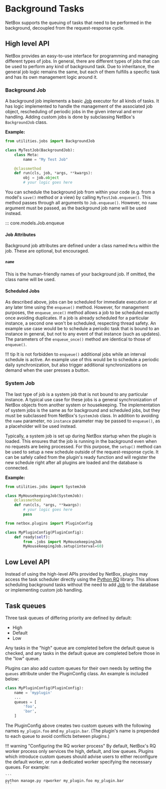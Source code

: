 # Background Tasks

NetBox supports the queuing of tasks that need to be performed in the background, decoupled from the request-response cycle.


## High level API

NetBox provides an easy-to-use interface for programming and managing different types of jobs. In general, there are different types of jobs that can be used to perform any kind of background task. Due to inheritance, the general job logic remains the same, but each of them fulfills a specific task and has its own management logic around it.

### Background Job

A background job implements a basic [Job](../../models/core/job.md) executor for all kinds of tasks. It has logic implemented to handle the management of the associated job object, rescheduling of periodic jobs in the given interval and error handling. Adding custom jobs is done by subclassing NetBox's `BackgroundJob` class.

**Example:**

```python title="jobs.py"
from utilities.jobs import BackgroundJob

class MyTestJob(BackgroundJob):
    class Meta:
        name = "My Test Job"

    @classmethod
    def run(cls, job, *args, **kwargs):
        obj = job.object
        # your logic goes here
```

You can schedule the background job from within your code (e.g. from a model's `save()` method or a view) by calling `MyTestJob.enqueue()`. This method passes through all arguments to `Job.enqueue()`. However, no `name` argument must be passed, as the background job name will be used instead.

::: core.models.Job.enqueue

#### Job Attributes

Background job attributes are defined under a class named `Meta` within the job. These are optional, but encouraged.

##### `name`

This is the human-friendly names of your background job. If omitted, the class name will be used.

#### Scheduled Jobs

As described above, jobs can be scheduled for immediate execution or at any later time using the `enqueue()` method. However, for management purposes, the `enqueue_once()` method allows a job to be scheduled exactly once avoiding duplicates. If a job is already scheduled for a particular instance, a second one won't be scheduled, respecting thread safety. An example use case would be to schedule a periodic task that is bound to an instance in general, but not to any event of that instance (such as updates). The parameters of the `enqueue_once()` method are identical to those of `enqueue()`.

!!! tip
    It is not forbidden to `enqueue()` additional jobs while an interval schedule is active. An example use of this would be to schedule a periodic daily synchronization, but also trigger additional synchronizations on demand when the user presses a button.

### System Job

The last type of job is a system job that is not bound to any particular instance. A typical use case for these jobs is a general synchronization of NetBox objects from another system or housekeeping. The implementation of system jobs is the same as for background and scheduled jobs, but they must be subclassed from NetBox's `SystemJob` class. In addition to avoiding the `name` parameter, no `instance` parameter may be passed to `enqueue()`, as a placeholder will be used instead.

Typically, a system job is set up during NetBox startup when the plugin is loaded. This ensures that the job is running in the background even when no requests are being processed. For this purpose, the `setup()` method can be used to setup a new schedule outside of the request-response cycle. It can be safely called from the plugin's ready function and will register the new schedule right after all plugins are loaded and the database is connected.

**Example:**

```python title="jobs.py"
from utilities.jobs import SystemJob

class MyHousekeepingJob(SystemJob):
    @classmethod
    def run(cls, *args, **kwargs):
        # your logic goes here
        pass
```
```python title="__init__.py"
from netbox.plugins import PluginConfig

class MyPluginConfig(PluginConfig):
    def ready(self):
        from .jobs import MyHousekeepingJob
        MyHousekeepingJob.setup(interval=60)
```


## Low Level API

Instead of using the high-level APIs provided by NetBox, plugins may access the task scheduler directly using the [Python RQ](https://python-rq.org/) library. This allows scheduling background tasks without the need to add [Job](../../models/core/job.md) to the database or implementing custom job handling.


## Task queues

Three task queues of differing priority are defined by default:

* High
* Default
* Low

Any tasks in the "high" queue are completed before the default queue is checked, and any tasks in the default queue are completed before those in the "low" queue.

Plugins can also add custom queues for their own needs by setting the `queues` attribute under the PluginConfig class. An example is included below:

```python
class MyPluginConfig(PluginConfig):
    name = 'myplugin'
    ...
    queues = [
        'foo',
        'bar',
    ]
```

The PluginConfig above creates two custom queues with the following names `my_plugin.foo` and `my_plugin.bar`. (The plugin's name is prepended to each queue to avoid conflicts between plugins.)

!!! warning "Configuring the RQ worker process"
    By default, NetBox's RQ worker process only services the high, default, and low queues. Plugins which introduce custom queues should advise users to either reconfigure the default worker, or run a dedicated worker specifying the necessary queues. For example:
    
    ```
    python manage.py rqworker my_plugin.foo my_plugin.bar
    ```
